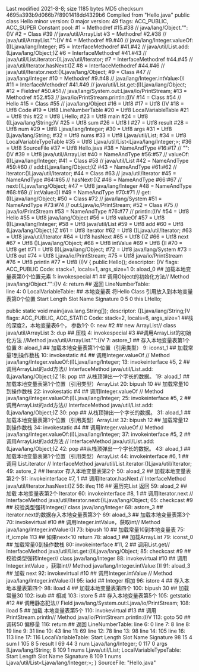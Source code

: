  Last modified 2021-8-8; size 1185 bytes
  MD5 checksum 4695a393b9d066b7f8901418dd4329b6
  Compiled from "Hello.java"
public class Hello
  minor version: 0
  major version: 49
  flags: ACC_PUBLIC, ACC_SUPER
Constant pool:
   #1 = Methodref          #15.#38        // java/lang/Object."<init>":()V
   #2 = Class              #39            // java/util/ArrayList
   #3 = Methodref          #2.#38         // java/util/ArrayList."<init>":()V
   #4 = Methodref          #9.#40         // java/lang/Integer.valueOf:(I)Ljava/lang/Integer;
   #5 = InterfaceMethodref #41.#42        // java/util/List.add:(Ljava/lang/Object;)Z
   #6 = InterfaceMethodref #41.#43        // java/util/List.iterator:()Ljava/util/Iterator;
   #7 = InterfaceMethodref #44.#45        // java/util/Iterator.hasNext:()Z
   #8 = InterfaceMethodref #44.#46        // java/util/Iterator.next:()Ljava/lang/Object;
   #9 = Class              #47            // java/lang/Integer
  #10 = Methodref          #9.#48         // java/lang/Integer.intValue:()I
  #11 = InterfaceMethodref #41.#49        // java/util/List.get:(I)Ljava/lang/Object;
  #12 = Fieldref           #50.#51        // java/lang/System.out:Ljava/io/PrintStream;
  #13 = Methodref          #52.#53        // java/io/PrintStream.println:(I)V
  #14 = Class              #54            // Hello
  #15 = Class              #55            // java/lang/Object
  #16 = Utf8               <init>
  #17 = Utf8               ()V
  #18 = Utf8               Code
  #19 = Utf8               LineNumberTable
  #20 = Utf8               LocalVariableTable
  #21 = Utf8               this
  #22 = Utf8               LHello;
  #23 = Utf8               main
  #24 = Utf8               ([Ljava/lang/String;)V
  #25 = Utf8               sum
  #26 = Utf8               I
  #27 = Utf8               result
  #28 = Utf8               num
  #29 = Utf8               Ljava/lang/Integer;
  #30 = Utf8               args
  #31 = Utf8               [Ljava/lang/String;
  #32 = Utf8               nums
  #33 = Utf8               Ljava/util/List;
  #34 = Utf8               LocalVariableTypeTable
  #35 = Utf8               Ljava/util/List<Ljava/lang/Integer;>;
  #36 = Utf8               SourceFile
  #37 = Utf8               Hello.java
  #38 = NameAndType        #16:#17        // "<init>":()V
  #39 = Utf8               java/util/ArrayList
  #40 = NameAndType        #56:#57        // valueOf:(I)Ljava/lang/Integer;
  #41 = Class              #58            // java/util/List
  #42 = NameAndType        #59:#60        // add:(Ljava/lang/Object;)Z
  #43 = NameAndType        #61:#62        // iterator:()Ljava/util/Iterator;
  #44 = Class              #63            // java/util/Iterator
  #45 = NameAndType        #64:#65        // hasNext:()Z
  #46 = NameAndType        #66:#67        // next:()Ljava/lang/Object;
  #47 = Utf8               java/lang/Integer
  #48 = NameAndType        #68:#69        // intValue:()I
  #49 = NameAndType        #70:#71        // get:(I)Ljava/lang/Object;
  #50 = Class              #72            // java/lang/System
  #51 = NameAndType        #73:#74        // out:Ljava/io/PrintStream;
  #52 = Class              #75            // java/io/PrintStream
  #53 = NameAndType        #76:#77        // println:(I)V
  #54 = Utf8               Hello
  #55 = Utf8               java/lang/Object
  #56 = Utf8               valueOf
  #57 = Utf8               (I)Ljava/lang/Integer;
  #58 = Utf8               java/util/List
  #59 = Utf8               add
  #60 = Utf8               (Ljava/lang/Object;)Z
  #61 = Utf8               iterator
  #62 = Utf8               ()Ljava/util/Iterator;
  #63 = Utf8               java/util/Iterator
  #64 = Utf8               hasNext
  #65 = Utf8               ()Z
  #66 = Utf8               next
  #67 = Utf8               ()Ljava/lang/Object;
  #68 = Utf8               intValue
  #69 = Utf8               ()I
  #70 = Utf8               get
  #71 = Utf8               (I)Ljava/lang/Object;
  #72 = Utf8               java/lang/System
  #73 = Utf8               out
  #74 = Utf8               Ljava/io/PrintStream;
  #75 = Utf8               java/io/PrintStream
  #76 = Utf8               println
  #77 = Utf8               (I)V
{
  public Hello();
    descriptor: ()V
    flags: ACC_PUBLIC
    Code:
      stack=1, locals=1, args_size=1
         0: aload_0                           ## 加载本地变量表第0个位置元素
         1: invokespecial #1                  ## 调用Object的初始化方法// Method java/lang/Object."<init>":()V
         4: return                            ## 返回
      LineNumberTable:                         
        line 4: 0
      LocalVariableTable:                     ## 本地变量表 将Hello Class 引用放入到本地变量表第0个位置
        Start  Length  Slot  Name   Signature
            0       5     0  this   LHello;

  public static void main(java.lang.String[]);
    descriptor: ([Ljava/lang/String;)V
    flags: ACC_PUBLIC, ACC_STATIC
    Code:
      stack=2, locals=6, args_size=1          ##栈的深度2，本地变量表6个， 参数1个
         0: new           #2                  ## new ArrayList// class java/util/ArrayList
         3: dup                               ## 压栈
         4: invokespecial #3                  ##调用ArrayList的初始化方法 //Method java/util/ArrayList."<init>":()V
         7: astore_1                          ## 存入本地变量表第1个位置
         8: aload_1                           ## 加载本地变量表第1个位置（引用类型）
         9: iconst_1                          ## 加载常量1到操作数栈
        10: invokestatic  #4                  ## 调用Integer.valueOf // Method java/lang/Integer.valueOf:(I)Ljava/lang/Integer;
        13: invokeinterface #5,  2            ## 调用ArrayList的add方法// InterfaceMethod java/util/List.add:(Ljava/lang/Object;)Z
        18: pop                               ## 从栈顶弹出一个字长的数据。
        19: aload_1                           ## 加载本地变量表第1个位置（引用类型）ArrayList
        20: bipush        10                  ## 加载常量10到操作数栈
        22: invokestatic  #4                  ## 调用Integer.valueOf  // Method java/lang/Integer.valueOf:(I)Ljava/lang/Integer;
        25: invokeinterface #5,  2            ## 调用ArrayList的add方法// InterfaceMethod java/util/List.add:(Ljava/lang/Object;)Z
        30: pop                               ## 从栈顶弹出一个字长的数据。
        31: aload_1                           ## 加载本地变量表第1个位置（引用类型）ArrayList
        32: bipush        12                  ## 加载常量12到操作数栈
        34: invokestatic  #4                  ## 调用Integer.valueOf   // Method java/lang/Integer.valueOf:(I)Ljava/lang/Integer;
        37: invokeinterface #5,  2            ## 调用ArrayList的add方法 // InterfaceMethod java/util/List.add:(Ljava/lang/Object;)Z
        42: pop                               ##从栈顶弹出一个字长的数据。
        43: aload_1                           ## 加载本地变量表第1个位置（引用类型）ArrayList
        44: invokeinterface #6,  1            ##调用 List.iterator // InterfaceMethod java/util/List.iterator:()Ljava/util/Iterator;
        49: astore_2                          ## Iterator 存入本地变量表第2个
        50: aload_2                           ## 加载本地变量表第2个
        51: invokeinterface #7,  1            ## 调用Iterator.hasNext // InterfaceMethod java/util/Iterator.hasNext:()Z
        56: ifeq          116                 ## 遍历完List 返回 
        59: aload_2                           ## 加载 本地变量表第2个 Iterator
        60: invokeinterface #8,  1            ## 调用Iterator.next // InterfaceMethod java/util/Iterator.next:()Ljava/lang/Object;
        65: checkcast     #9                  ## 校验类型强转Integer// class java/lang/Integer
        68: astore_3                          ## iterator.next的数据存入本地变量表第3个
        69: aload_3                           ## 加载本地变量表第3个
        70: invokevirtual #10                 ## 调用Integer.intValue，获取int// Method java/lang/Integer.intValue:()I
        73: bipush        10                  ## 加载常量10到本地变量表
        75: if_icmple     113                 ## 如果next<10 return
        78: aload_1                           ## 加载ArrayList
        79: iconst_0                          ## 加载常量0到操作数栈
        80: invokeinterface #11,  2           ## 调用List.get// InterfaceMethod java/util/List.get:(I)Ljava/lang/Object;
        85: checkcast     #9                  ## 校验类型强转Integer// class java/lang/Integer
        88: invokevirtual #10                 ## 调用Integer.intValue ，获取int// Method java/lang/Integer.intValue:()I
        91: aload_3                           ## 加载 next 
        92: invokevirtual #10                 ## 调用Integer.intValue // Method java/lang/Integer.intValue:()I
        95: iadd                              ## Integer 相加
        96: istore        4                   ## 存入本地本量表第四个
        98: iload         4                   ## 加载本地变量表第四个
       100: bipush        30                  ## 加载常量30
       102: isub                              ## 相减
       103: istore        5                   ## 存入本地变量表第5个
       105: getstatic     #12                 ## 调用静态犯法// Field java/lang/System.out:Ljava/io/PrintStream;
       108: iload         5                   ## 加载 本地变量表第5个
       110: invokevirtual #13                 ## 调用PrintStream.println// Method java/io/PrintStream.println:(I)V
       113: goto          50                  ## 调转50 偏移量
       116: return                            ## 返回
      LineNumberTable:
        line 6: 0
        line 7: 8
        line 8: 19
        line 9: 31
        line 10: 43
        line 11: 69
        line 12: 78
        line 13: 98
        line 14: 105
        line 16: 113
        line 17: 116
      LocalVariableTable:
        Start  Length  Slot  Name   Signature
           98      15     4   sum   I
          105       8     5 result   I
           69      44     3   num   Ljava/lang/Integer;
            0     117     0  args   [Ljava/lang/String;
            8     109     1  nums   Ljava/util/List;
      LocalVariableTypeTable:
        Start  Length  Slot  Name   Signature
            8     109     1  nums   Ljava/util/List<Ljava/lang/Integer;>;
}
SourceFile: "Hello.java"